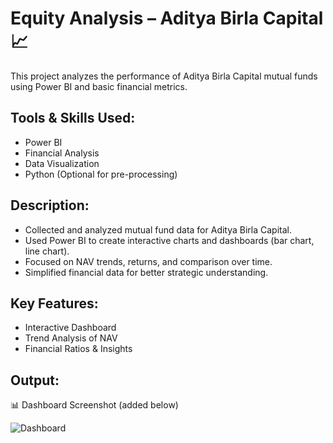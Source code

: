 # Equity Analysis – Aditya Birla Capital 📈

This project analyzes the performance of Aditya Birla Capital mutual funds using Power BI and basic financial metrics.

## Tools & Skills Used:
- Power BI
- Financial Analysis
- Data Visualization
- Python (Optional for pre-processing)

## Description:
- Collected and analyzed mutual fund data for Aditya Birla Capital.
- Used Power BI to create interactive charts and dashboards (bar chart, line chart).
- Focused on NAV trends, returns, and comparison over time.
- Simplified financial data for better strategic understanding.

## Key Features:
- Interactive Dashboard
- Trend Analysis of NAV
- Financial Ratios & Insights

## Output:
📊 Dashboard Screenshot (added below)

![Dashboard](aditya_birla_dashboard.png)

